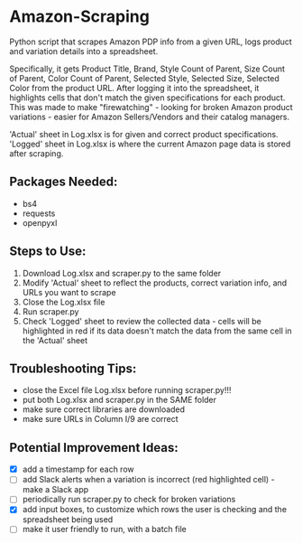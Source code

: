 # Amazon-Scraping
Python script that scrapes Amazon PDP info from a given URL, logs product and variation details into a spreadsheet.

Specifically, it gets Product Title, Brand, Style Count of Parent, Size Count of Parent, Color Count of Parent, Selected Style, Selected Size, Selected Color from the product URL. After logging it into the spreadsheet, it highlights cells that don't match the given specifications for each product. This was made to make "firewatching" - looking for broken Amazon product variations - easier for Amazon Sellers/Vendors and their catalog managers.  

'Actual' sheet in Log.xlsx is for given and correct product specifications. 'Logged' sheet in Log.xlsx is where the current Amazon page data is stored after scraping. 

## **Packages Needed:**
- bs4
- requests
- openpyxl

## **Steps to Use:**
  1. Download Log.xlsx and scraper.py to the same folder
  2. Modify 'Actual' sheet to reflect the products, correct variation info, and URLs you want to scrape
  3. Close the Log.xlsx file
  4. Run scraper.py
  5. Check 'Logged' sheet to review the collected data - cells will be highlighted in red if its data doesn't match the data from the same cell in the 'Actual' sheet
  
## **Troubleshooting Tips:**
- close the Excel file Log.xlsx before running scraper.py!!!
- put both Log.xlsx and scraper.py in the SAME folder
- make sure correct libraries are downloaded
- make sure URLs in Column I/9 are correct

## **Potential Improvement Ideas:**
- [x] add a timestamp for each row
- [ ] add Slack alerts when a variation is incorrect (red highlighted cell) - make a Slack app
- [ ] periodically run scraper.py to check for broken variations
- [x] add input boxes, to customize which rows the user is checking and the spreadsheet being used
- [ ] make it user friendly to run, with a batch file
